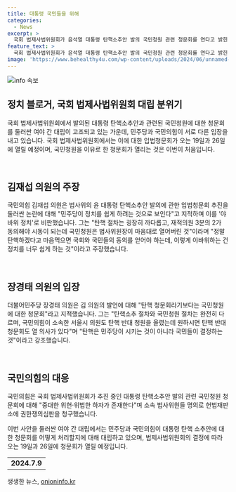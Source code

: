 ```yaml
---
title: 대통령 국민들을 위해 
categories:
  - News
excerpt: >
  국회 법제사법위원회가 윤석열 대통령 탄핵소추안 발의 국민청원 관련 청문회를 연다고 밝힌 가운데, 국민의힘과 더불어민주당 간 대립이 거세지고 있다. 국민의힘 김재섭 의원은 입법청문회를 야바위 정치로 비판했지만, 더불어민주당 장경태 의원은 국민청원에 대한 청문회라고 주장했다. 국민의힘은 헌법재판소에 권한쟁의심판을 청구하여 대통령 탄핵소추안 관련 청문회를 중단시키려고 한다. 19일과 26일에 예정된 청문회는 국회에서 처음으로 국민청원을 이유로 열리는 것이다.
feature_text: >
  국회 법제사법위원회가 윤석열 대통령 탄핵소추안 발의 국민청원 관련 청문회를 연다고 밝힌 가운데, 국민의힘과 더불어민주당 간 대립이 거세지고 있다. 국민의힘 김재섭 의원은 입법청문회를 야바위 정치로 비판했지만, 더불어민주당 장경태 의원은 국민청원에 대한 청문회라고 주장했다. 국민의힘은 헌법재판소에 권한쟁의심판을 청구하여 대통령 탄핵소추안 관련 청문회를 중단시키려고 한다. 19일과 26일에 예정된 청문회는 국회에서 처음으로 국민청원을 이유로 열리는 것이다.
image: 'https://www.behealthy4u.com/wp-content/uploads/2024/06/unnamed-file.png'
---
```


<p><img src="https://www.behealthy4u.com/wp-content/uploads/2024/06/unnamed-file.png" alt="info 속보" /></p>

<h2 data-ke-size="size26">정치 블로거, 국회 법제사법위원회 대립 분위기</h2>

<p>국회 법제사법위원회에서 발의된 대통령 탄핵소추안과 관련된 국민청원에 대한 청문회를 둘러싼 여야 간 대립이 고조되고 있는 가운데, 민주당과 국민의힘이 서로 다른 입장을 내고 있습니다. 국회 법제사법위원회에서는 이에 대한 입법청문회가 오는 19일과 26일에 열릴 예정이며, 국민청원을 이유로 한 청문회가 열리는 것은 이번이 처음입니다. </p>

<p data-ke-size="size16">&nbsp;</p>

<h2 data-ke-size="size24">김재섭 의원의 주장</h2>

<p>국민의힘 김재섭 의원은 법사위의 윤 대통령 탄핵소추안 발의에 관한 입법청문회 추진을 둘러싼 논란에 대해 "민주당이 정치를 쉽게 하려는 것으로 보인다"고 지적하며 이를 '야바위 정치'로 비판했습니다. 그는 "탄핵 절차는 굉장히 까다롭고, 재적의원 3분의 2가 동의해야 시동이 되는데 국민청원은 법사위원장이 마음대로 열어버린 것"이라며 "정말 탄핵하겠다고 마음먹으면 국회와 국민들의 동의를 얻어야 하는데, 이렇게 야바위하는 건 정치를 너무 쉽게 하는 것"이라고 주장했습니다.</p>

<p data-ke-size="size16">&nbsp;</p>

<h2 data-ke-size="size24">장경태 의원의 입장</h2>

<p>더불어민주당 장경태 의원은 김 의원의 발언에 대해 "탄핵 청문회라기보다는 국민청원에 대한 청문회"라고 지적했습니다. 그는 "탄핵소추 절차와 국민청원 절차는 완전히 다르며, 국민의힘이 소속한 서울시 의원도 탄핵 반대 청원을 올렸는데 원하시면 탄핵 반대 청문회도 열 의사가 있다"며 "탄핵은 민주당이 시키는 것이 아니라 국민들이 결정하는 것"이라고 강조했습니다.</p>

<p data-ke-size="size16">&nbsp;</p>

<h2 data-ke-size="size24">국민의힘의 대응</h2>

<p>국민의힘은 국회 법제사법위원회가 추진 중인 대통령 탄핵소추안 발의 관련 국민청원 청문회에 대해 "중대한 위헌·위법한 하자가 존재한다"며 소속 법사위원들 명의로 헌법재판소에 권한쟁의심판을 청구했습니다. </p>

<p>이번 사안을 둘러싼 여야 간 대립에서는 민주당과 국민의힘이 대통령 탄핵 소추안에 대한 청문회를 어떻게 처리할지에 대해 대립하고 있으며, 법제사법위원회의 결정에 따라 오는 19일과 26일에 청문회가 열릴 예정입니다.</p>

<table>
    <tbody>
        <tr>
            <td style="text-align: center; height: 17px;"><b>2024.7.9</b></td>
        </tr>
    </tbody>
</table>
생생한 뉴스, <a href="https://onioninfo.kr" rel="dofollow">onioninfo.kr</a>


